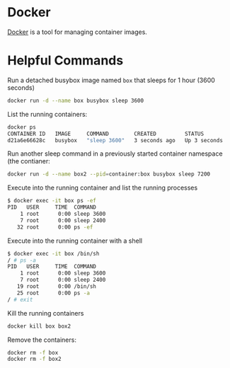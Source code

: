 # Docker

[Docker](https://docs.docker.io) is a tool for managing container images.

# Helpful Commands

Run a detached busybox image named `box` that sleeps for 1 hour (3600 seconds)

```sh
docker run -d --name box busybox sleep 3600
```

List the running containers:

```sh
docker ps
CONTAINER ID   IMAGE     COMMAND        CREATED         STATUS         PORTS     NAMES
d21a6e66628c   busybox   "sleep 3600"   3 seconds ago   Up 3 seconds             box
```


Run another sleep command in a previously started container namespace (the contianer:

```sh
docker run -d --name box2 --pid=container:box busybox sleep 7200
```

Execute into the running container and list the running processes

```sh
$ docker exec -it box ps -ef
PID   USER     TIME  COMMAND
    1 root      0:00 sleep 3600
    7 root      0:00 sleep 2400
   32 root      0:00 ps -ef
```

Execute into the running container with a shell

```sh
$ docker exec -it box /bin/sh
/ # ps -a
PID   USER     TIME  COMMAND
    1 root      0:00 sleep 3600
    7 root      0:00 sleep 2400
   19 root      0:00 /bin/sh
   25 root      0:00 ps -a
/ # exit
```

Kill the running containers

```sh
docker kill box box2
```

Remove the containers:

```sh
docker rm -f box
docker rm -f box2
```
